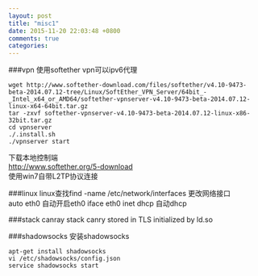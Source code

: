 ```yaml
---
layout: post
title: "misc1"
date: 2015-11-20 22:03:48 +0800
comments: true
categories: 
---
```


###vpn
使用softether vpn可以ipv6代理

    wget http://www.softether-download.com/files/softether/v4.10-9473-beta-2014.07.12-tree/Linux/SoftEther_VPN_Server/64bit_-_Intel_x64_or_AMD64/softether-vpnserver-v4.10-9473-beta-2014.07.12-linux-x64-64bit.tar.gz
    tar -zxvf softether-vpnserver-v4.10-9473-beta-2014.07.12-linux-x86-32bit.tar.gz
    cd vpnserver
    ./.install.sh
    ./vpnserver start
    
下载本地控制端  
http://www.softether.org/5-download  
使用win7自带L2TP协议连接  
    
###linux
linux查找find -name
/etc/network/interfaces 更改网络接口  
auto eth0	自动开启eth0
iface eth0 inet dhcp	自动dhcp

###stack canray
stack canry stored in TLS
initialized by ld.so
    
###shadowsocks
安装shadowsocks

    apt-get install shadowsocks
    vi /etc/shadowsocks/config.json
    service shadowsocks start
